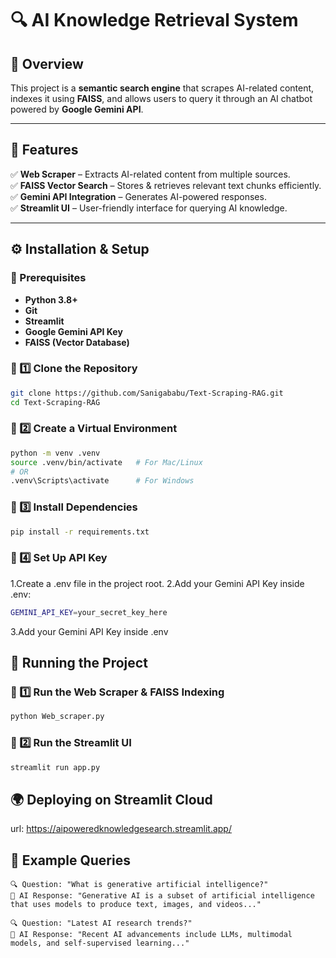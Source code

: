 # 🔍 AI Knowledge Retrieval System  

## 📖 Overview  
This project is a **semantic search engine** that scrapes AI-related content, indexes it using **FAISS**, and allows users to query it through an AI chatbot powered by **Google Gemini API**.

---

## 🚀 Features  
✅ **Web Scraper** – Extracts AI-related content from multiple sources.  
✅ **FAISS Vector Search** – Stores & retrieves relevant text chunks efficiently.  
✅ **Gemini API Integration** – Generates AI-powered responses.  
✅ **Streamlit UI** – User-friendly interface for querying AI knowledge.  

---

## ⚙️ Installation & Setup  

### 📌 Prerequisites  
- **Python 3.8+**  
- **Git**  
- **Streamlit**  
- **Google Gemini API Key**  
- **FAISS (Vector Database)**  

### 📌 1️⃣ Clone the Repository  
```bash
git clone https://github.com/Sanigababu/Text-Scraping-RAG.git
cd Text-Scraping-RAG
```
### 📌 2️⃣ Create a Virtual Environment
```bash
python -m venv .venv
source .venv/bin/activate   # For Mac/Linux
# OR
.venv\Scripts\activate      # For Windows

```
### 📌 3️⃣ Install Dependencies
```bash
pip install -r requirements.txt

```
### 📌 4️⃣ Set Up API Key
1.Create a .env file in the project root.
2.Add your Gemini API Key inside .env:
```bash
GEMINI_API_KEY=your_secret_key_here

```
3.Add your Gemini API Key inside .env


## 🚀  Running the Project

### 📌 1️⃣ Run the Web Scraper & FAISS Indexing
```bash
python Web_scraper.py
```
### 📌 2️⃣ Run the Streamlit UI
```bash
streamlit run app.py
```

## 🌍 Deploying on Streamlit Cloud
url: https://aipoweredknowledgesearch.streamlit.app/

## 📌 Example Queries
```
🔍 Question: "What is generative artificial intelligence?"
🧠 AI Response: "Generative AI is a subset of artificial intelligence that uses models to produce text, images, and videos..."
```
```
🔍 Question: "Latest AI research trends?"
🧠 AI Response: "Recent AI advancements include LLMs, multimodal models, and self-supervised learning..."
```


